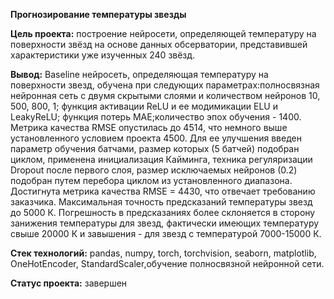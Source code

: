 ﻿
**Прогнозирование температуры звезды**
 
 **Цель проекта:** построение нейросети, определяющей температуру на поверхности звёзд на основе данных обсерватории, представившей характеристики уже изученных 240 звёзд.
 
 **Вывод:** Baseline нейросеть, определяющая температуру на поверхности звезд, обучена при следующих параметрах:полносвязная нейронная сеть с двумя скрытыми слоями и количеством нейронов 10, 500, 800, 1; функция активации ReLU и ее модимикации ELU и LeakyReLU; функция потерь MAE;количество эпох обучения - 1400. Метрика качества RMSE опустилась до 4514, что немного выше установленного условием проекта 4500. 
Для ее улучшения введен параметр обучения батчами, размер которых (5 батчей) подобран циклом, применена инициализация Кайминга, техника регуляризации Dropout после первого слоя, размер исключаемых нейронов (0.2) подобран путем перебора циклом из установленного диапазона. Достигнута метрика качества  RMSE = 4430, что отвечает требованию заказчика.  Максимальная точность предсказаний температуры звезд до 5000 К. Погрешность в предсказаниях более склоняется в сторону занижения температуры для звезд, фактически имеющих температуру свыше 20000 К и завышения - для звезд с температурой 7000-15000 К.

**Стек технологий:** pandas, numpy, torch, torchvision, seaborn, matplotlib,  OneHotEncoder, StandardScaler,обучение полносвязной нейронной сети.

**Статус проекта:** завершен

